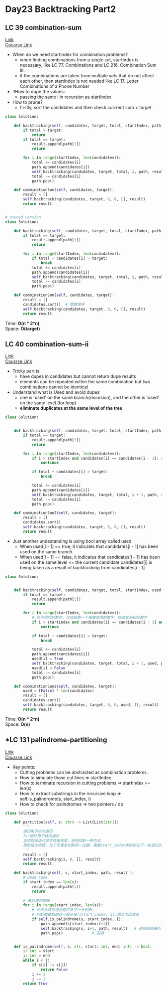 # Day23 Backtracking Part2


## LC 39 combination-sum
[Link](https://leetcode.com/problems/combination-sum/description/)   
[Cousrse Link](https://programmercarl.com/0039.%E7%BB%84%E5%90%88%E6%80%BB%E5%92%8C.html)    

- When do we need startIndex for combination problems?
    - when finding combinations from a single set, startIndex is necessary, like LC 77. Combinations and LC 216. Combination Sum III.
    - if the combinations are taken from multiple sets that do not affect each other, then startIndex is not needed like LC 17. Letter Combinations of a Phone Number
- !!How to dupe the values:
    - passing the same i in recursion as startIndex
- How to prune?
    -  firstly, sort the candidates and then check currrent sum > target 
```python
class Solution:

    def backtracking(self, candidates, target, total, startIndex, path, result):
        if total > target:
            return
        if total == target:
            result.append(path[:])
            return

        for i in range(startIndex, len(candidates)):
            total += candidates[i]
            path.append(candidates[i])
            self.backtracking(candidates, target, total, i, path, result)  # 不用i+1了，表示可以重复读取当前的数
            total -= candidates[i]
            path.pop()

    def combinationSum(self, candidates, target):
        result = []
        self.backtracking(candidates, target, 0, 0, [], result)
        return result


# pruned version
class Solution:

    def backtracking(self, candidates, target, total, startIndex, path, result):
        if total == target:
            result.append(path[:])
            return

        for i in range(startIndex, len(candidates)):
            if total + candidates[i] > target:
                break
            total += candidates[i]
            path.append(candidates[i])
            self.backtracking(candidates, target, total, i, path, result)
            total -= candidates[i]
            path.pop()

    def combinationSum(self, candidates, target):
        result = []
        candidates.sort()  # 需要排序
        self.backtracking(candidates, target, 0, 0, [], result)
        return result

```
Time: **O(n * 2^n)**     
Space: **O(target)** 

##  LC 40 combination-sum-ii
[Link](https://leetcode.com/problems/combination-sum-ii/description/)   
[Cousrse Link](https://programmercarl.com/0040.%E7%BB%84%E5%90%88%E6%80%BB%E5%92%8CII.html)
  
- Tricky part is:
    - have dupes in candidates but cannot return dupe results
    - elements can be repeated within the same combination but two combinations cannot be identical
- Understand what is Used and avoid dupes
    -  one is 'used' on the same branch(recursion), and the other is 'used' on the same level (for loop)
    -  **eliminate duplicates at the same level of the tree**
```python
class Solution:


    def backtracking(self, candidates, target, total, startIndex, path, result):
        if total == target:
            result.append(path[:])
            return

        for i in range(startIndex, len(candidates)):
            if i > startIndex and candidates[i] == candidates[i - 1]: # de-dupe 
                continue

            if total + candidates[i] > target:
                break

            total += candidates[i]
            path.append(candidates[i])
            self.backtracking(candidates, target, total, i + 1, path, result)
            total -= candidates[i]
            path.pop()

    def combinationSum2(self, candidates, target):
        result = []
        candidates.sort()
        self.backtracking(candidates, target, 0, 0, [], result)
        return result
```
- Just another undestanding is using bool array called used
    - When used[i - 1] == true, it indicates that candidates[i - 1] has been used on the same branch.
    - When used[i - 1] == false, it indicates that candidates[i - 1] has been used on the same level <= the current candidate candidates[i] is being taken as a result of backtracking from candidates[i - 1]
```python
class Solution:


    def backtracking(self, candidates, target, total, startIndex, used, path, result):
        if total == target:
            result.append(path[:])
            return

        for i in range(startIndex, len(candidates)):
            # 对于相同的数字，只选择第一个未被使用的数字，跳过其他相同数字
            if i > startIndex and candidates[i] == candidates[i - 1] and not used[i - 1]:
                continue

            if total + candidates[i] > target:
                break

            total += candidates[i]
            path.append(candidates[i])
            used[i] = True
            self.backtracking(candidates, target, total, i + 1, used, path, result)
            used[i] = False
            total -= candidates[i]
            path.pop()

    def combinationSum2(self, candidates, target):
        used = [False] * len(candidates)
        result = []
        candidates.sort()
        self.backtracking(candidates, target, 0, 0, used, [], result)
        return result
```
Time: **O(n * 2^n)**     
Space: **O(n)** 


##  *LC 131 palindrome-partitioning
[Link](https://leetcode.com/problems/palindrome-partitioning/description/)   
[Cousrse Link](https://programmercarl.com/0131.%E5%88%86%E5%89%B2%E5%9B%9E%E6%96%87%E4%B8%B2.html)
- Key points:  
    - Cutting problems can be abstracted as combination problems.
    - How to simulate those cut lines => startIndex
    - How to terminate recursion in cutting problems => startIndex >= len(s)
    - How to extract substrings in the recursive loop => self.is_palindrome(s, start_index, i)
    - How to check for palindromes => two pointers / dp
```python
class Solution:

    def partition(self, s: str) -> List[List[str]]:
        '''
        递归用于纵向遍历
        for循环用于横向遍历
        当切割线迭代至字符串末尾，说明找到一种方法
        类似组合问题，为了不重复切割同一位置，需要start_index来做标记下一轮递归的起始位置(切割线)
        '''
        result = []
        self.backtracking(s, 0, [], result)
        return result

    def backtracking(self, s, start_index, path, result ):
        # Base Case
        if start_index == len(s):
            result.append(path[:])
            return
        
        # 单层递归逻辑
        for i in range(start_index, len(s)):
            # 此次比其他组合题目多了一步判断：
            # 判断被截取的这一段子串([start_index, i])是否为回文串
            if self.is_palindrome(s, start_index, i):
                path.append(s[start_index:i+1])
                self.backtracking(s, i+1, path, result)   # 递归纵向遍历：从下一处进行切割，判断其余是否仍为回文串
                path.pop()             # 回溯


    def is_palindrome(self, s: str, start: int, end: int) -> bool:
        i: int = start        
        j: int = end
        while i < j:
            if s[i] != s[j]:
                return False
            i += 1
            j -= 1
        return True 
```
